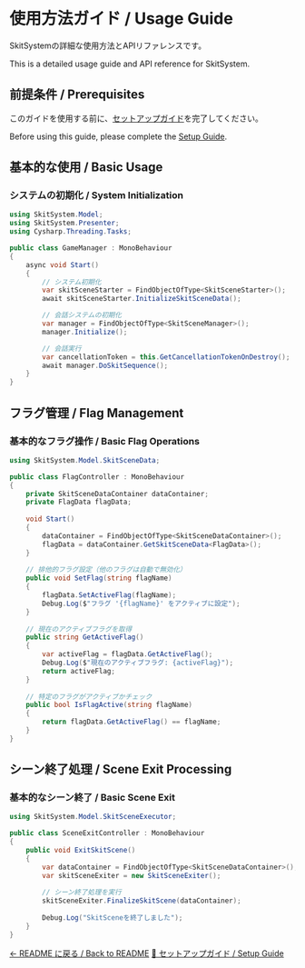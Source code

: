 # 使用方法ガイド / Usage Guide

SkitSystemの詳細な使用方法とAPIリファレンスです。

This is a detailed usage guide and API reference for SkitSystem.

## 前提条件 / Prerequisites

このガイドを使用する前に、[セットアップガイド](SETUP.md)を完了してください。

Before using this guide, please complete the [Setup Guide](SETUP.md).

## 基本的な使用 / Basic Usage

### システムの初期化 / System Initialization

```csharp
using SkitSystem.Model;
using SkitSystem.Presenter;
using Cysharp.Threading.Tasks;

public class GameManager : MonoBehaviour
{
    async void Start()
    {
        // システム初期化
        var skitSceneStarter = FindObjectOfType<SkitSceneStarter>();
        await skitSceneStarter.InitializeSkitSceneData();

        // 会話システムの初期化
        var manager = FindObjectOfType<SkitSceneManager>();
        manager.Initialize();

        // 会話実行
        var cancellationToken = this.GetCancellationTokenOnDestroy();
        await manager.DoSkitSequence();
    }
}
```

## フラグ管理 / Flag Management

### 基本的なフラグ操作 / Basic Flag Operations

```csharp
using SkitSystem.Model.SkitSceneData;

public class FlagController : MonoBehaviour
{
    private SkitSceneDataContainer dataContainer;
    private FlagData flagData;
    
    void Start()
    {
        dataContainer = FindObjectOfType<SkitSceneDataContainer>();
        flagData = dataContainer.GetSkitSceneData<FlagData>();
    }
    
    // 排他的フラグ設定（他のフラグは自動で無効化）
    public void SetFlag(string flagName)
    {
        flagData.SetActiveFlag(flagName);
        Debug.Log($"フラグ '{flagName}' をアクティブに設定");
    }
    
    // 現在のアクティブフラグを取得
    public string GetActiveFlag()
    {
        var activeFlag = flagData.GetActiveFlag();
        Debug.Log($"現在のアクティブフラグ: {activeFlag}");
        return activeFlag;
    }
    
    // 特定のフラグがアクティブかチェック
    public bool IsFlagActive(string flagName)
    {
        return flagData.GetActiveFlag() == flagName;
    }
}
```

## シーン終了処理 / Scene Exit Processing

### 基本的なシーン終了 / Basic Scene Exit

```csharp
using SkitSystem.Model.SkitSceneExecutor;

public class SceneExitController : MonoBehaviour
{
    public void ExitSkitScene()
    {
        var dataContainer = FindObjectOfType<SkitSceneDataContainer>();
        var skitSceneExiter = new SkitSceneExiter();
        
        // シーン終了処理を実行
        skitSceneExiter.FinalizeSkitScene(dataContainer);
        
        Debug.Log("SkitSceneを終了しました");
    }
}
```

[← README に戻る / Back to README](README.md)
[🔧 セットアップガイド / Setup Guide](SETUP.md)
